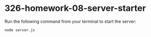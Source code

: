 # 326-homework-08-server-starter

Run the following command from your terminal to start the server:

```
node server.js
```
